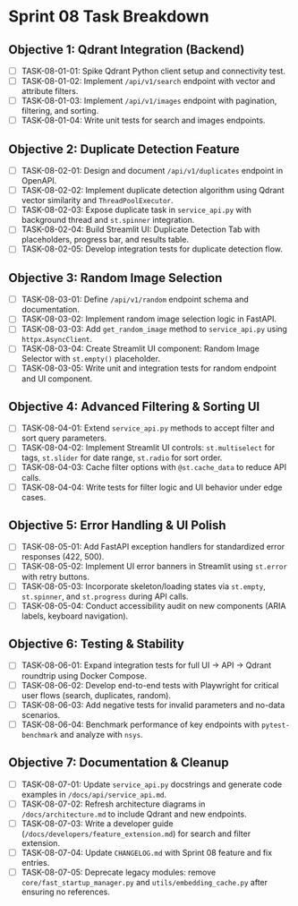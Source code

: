# Sprint 08 Task Breakdown

## Objective 1: Qdrant Integration (Backend)
- [ ] TASK-08-01-01: Spike Qdrant Python client setup and connectivity test.
- [ ] TASK-08-01-02: Implement `/api/v1/search` endpoint with vector and attribute filters.
- [ ] TASK-08-01-03: Implement `/api/v1/images` endpoint with pagination, filtering, and sorting.
- [ ] TASK-08-01-04: Write unit tests for search and images endpoints.

## Objective 2: Duplicate Detection Feature
- [ ] TASK-08-02-01: Design and document `/api/v1/duplicates` endpoint in OpenAPI.
- [ ] TASK-08-02-02: Implement duplicate detection algorithm using Qdrant vector similarity and `ThreadPoolExecutor`.
- [ ] TASK-08-02-03: Expose duplicate task in `service_api.py` with background thread and `st.spinner` integration.
- [ ] TASK-08-02-04: Build Streamlit UI: Duplicate Detection Tab with placeholders, progress bar, and results table.
- [ ] TASK-08-02-05: Develop integration tests for duplicate detection flow.

## Objective 3: Random Image Selection
- [ ] TASK-08-03-01: Define `/api/v1/random` endpoint schema and documentation.
- [ ] TASK-08-03-02: Implement random image selection logic in FastAPI.
- [ ] TASK-08-03-03: Add `get_random_image` method to `service_api.py` using `httpx.AsyncClient`.
- [ ] TASK-08-03-04: Create Streamlit UI component: Random Image Selector with `st.empty()` placeholder.
- [ ] TASK-08-03-05: Write unit and integration tests for random endpoint and UI component.

## Objective 4: Advanced Filtering & Sorting UI
- [ ] TASK-08-04-01: Extend `service_api.py` methods to accept filter and sort query parameters.
- [ ] TASK-08-04-02: Implement Streamlit UI controls: `st.multiselect` for tags, `st.slider` for date range, `st.radio` for sort order.
- [ ] TASK-08-04-03: Cache filter options with `@st.cache_data` to reduce API calls.
- [ ] TASK-08-04-04: Write tests for filter logic and UI behavior under edge cases.

## Objective 5: Error Handling & UI Polish
- [ ] TASK-08-05-01: Add FastAPI exception handlers for standardized error responses (422, 500).
- [ ] TASK-08-05-02: Implement UI error banners in Streamlit using `st.error` with retry buttons.
- [ ] TASK-08-05-03: Incorporate skeleton/loading states via `st.empty`, `st.spinner`, and `st.progress` during API calls.
- [ ] TASK-08-05-04: Conduct accessibility audit on new components (ARIA labels, keyboard navigation).

## Objective 6: Testing & Stability
- [ ] TASK-08-06-01: Expand integration tests for full UI → API → Qdrant roundtrip using Docker Compose.
- [ ] TASK-08-06-02: Develop end-to-end tests with Playwright for critical user flows (search, duplicates, random).
- [ ] TASK-08-06-03: Add negative tests for invalid parameters and no-data scenarios.
- [ ] TASK-08-06-04: Benchmark performance of key endpoints with `pytest-benchmark` and analyze with `nsys`.

## Objective 7: Documentation & Cleanup
- [ ] TASK-08-07-01: Update `service_api.py` docstrings and generate code examples in `/docs/api/service_api.md`.
- [ ] TASK-08-07-02: Refresh architecture diagrams in `/docs/architecture.md` to include Qdrant and new endpoints.
- [ ] TASK-08-07-03: Write a developer guide (`/docs/developers/feature_extension.md`) for search and filter extension.
- [ ] TASK-08-07-04: Update `CHANGELOG.md` with Sprint 08 feature and fix entries.
- [ ] TASK-08-07-05: Deprecate legacy modules: remove `core/fast_startup_manager.py` and `utils/embedding_cache.py` after ensuring no references. 